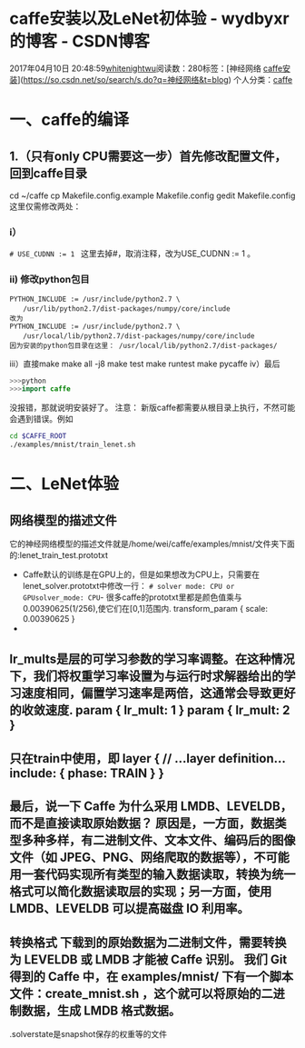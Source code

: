 # caffe安装以及LeNet初体验 - wydbyxr的博客 - CSDN博客
2017年04月10日 20:48:59[whitenightwu](https://me.csdn.net/wydbyxr)阅读数：280标签：[神经网络																[caffe安装](https://so.csdn.net/so/search/s.do?q=caffe安装&t=blog)](https://so.csdn.net/so/search/s.do?q=神经网络&t=blog)
个人分类：[caffe](https://blog.csdn.net/wydbyxr/article/category/7151104)
# 一、caffe的编译
## 1.（只有only CPU需要这一步）首先修改配置文件，回到caffe目录
cd ~/caffe 
cp Makefile.config.example Makefile.config 
gedit Makefile.config 
这里仅需修改两处：
### i）
`# USE_CUDNN := 1 `
这里去掉#，取消注释，改为USE_CUDNN := 1 。
### ii) 修改python包目
```
PYTHON_INCLUDE := /usr/include/python2.7 \
　　/usr/lib/python2.7/dist-packages/numpy/core/include
改为
PYTHON_INCLUDE := /usr/include/python2.7 \
　　/usr/local/lib/python2.7/dist-packages/numpy/core/include
因为安装的python包目录在这里： /usr/local/lib/python2.7/dist-packages/
```
iii）直接make 
make all -j8 
make test 
make runtest 
make pycaffe
iv）最后
```java
>>>python
>>>import caffe
```
没报错，那就说明安装好了。
注意： 
新版caffe都需要从根目录上执行，不然可能会遇到错误。例如
```bash
cd $CAFFE_ROOT
./examples/mnist/train_lenet.sh
```
# 二、LeNet体验
## 网络模型的描述文件
它的神经网络模型的描述文件就是/home/wei/caffe/examples/mnist/文件夹下面的:lenet_train_test.prototxt
- Caffe默认的训练是在GPU上的，但是如果想改为CPU上，只需要在lenet_solver.prototxt中修改一行：
`# solver mode: CPU or GPUsolver_mode: CPU`- 
很多caffe的prototxt里都是颜色值乘与0.00390625(1/256),使它们在[0,1]范围内. 
transform_param { 
scale: 0.00390625 
}
- 
lr_mults是层的可学习参数的学习率调整。在这种情况下，我们将权重学习率设置为与运行时求解器给出的学习速度相同，偏置学习速率是两倍，这通常会导致更好的收敛速度. 
param { lr_mult: 1 } 
param { lr_mult: 2 }
- 
只在train中使用，即 
layer { 
// …layer definition… 
include: { phase: TRAIN } 
}
- 
最后，说一下 Caffe 为什么采用 LMDB、LEVELDB，而不是直接读取原始数据？ 
原因是，一方面，数据类型多种多样，有二进制文件、文本文件、编码后的图像文件（如 JPEG、PNG、网络爬取的数据等），不可能用一套代码实现所有类型的输入数据读取，转换为统一格式可以简化数据读取层的实现；另一方面，使用 LMDB、LEVELDB 可以提高磁盘 IO 利用率。
- 
转换格式 
下载到的原始数据为二进制文件，需要转换为 LEVELDB 或 LMDB 才能被 Caffe 识别。 
我们 Git 得到的 Caffe 中，在 examples/mnist/ 下有一个脚本文件：create_mnist.sh ，这个就可以将原始的二进制数据，生成 LMDB 格式数据。
- 
.solverstate是snapshot保存的权重等的文件
